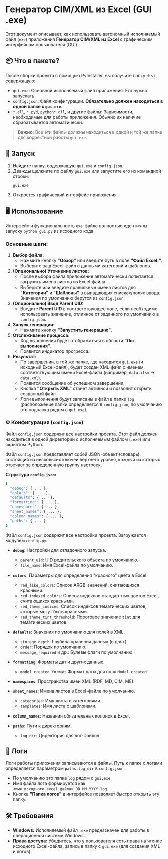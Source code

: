 # Генератор CIM/XML из Excel (GUI .exe)

Этот документ описывает, как использовать автономный исполняемый файл (`exe`) приложения **Генератор CIM/XML из Excel** с графическим интерфейсом пользователя (GUI).

## 📦 Что в пакете?

После сборки проекта с помощью PyInstaller, вы получите папку `dist`, содержащую:

*   `gui.exe`: Основной исполняемый файл приложения. Его нужно запускать.
*   `config.json`: Файл конфигурации. **Обязательно должен находиться в одной папке с `gui.exe`**.
*   `*.dll`, `*.pyd`, `python*.dll`, и другие файлы: Зависимости, необходимые для работы приложения. Обычно их наличие обрабатывается автоматически.

> **Важно:** Все эти файлы должны находиться в одной и той же папке для корректной работы `gui.exe`.

## 🚀 Запуск

1.  Найдите папку, содержащую `gui.exe` и `config.json`.
2.  Дважды щелкните по файлу `gui.exe` или запустите его из командной строки:
    ```bash
    gui.exe
    ```
3.  Откроется графический интерфейс приложения.

## 🖥 Использование

Интерфейс и функциональность `exe`-файла полностью идентичны запуску `python gui.py` из исходного кода.

### Основные шаги:

1.  **Выбор файла:**
    *   Нажмите кнопку **"Обзор"** или введите путь в поле **"Файл Excel:"**.
    *   Выберите ваш Excel-файл с данными категорий и шаблонов.
2.  **(Опционально) Уточнение листов:**
    *   После выбора файла приложение автоматически попытается загрузить имена листов из Excel-файла.
    *   Выберите или введите правильные имена листов для **"Категории"** и **"Шаблоны"** в выпадающих списках/полях ввода. Значения по умолчанию берутся из `config.json`.
3.  **(Опционально) Ввод Parent UID:**
    *   Введите **Parent UID** в соответствующее поле, если необходимо использовать значение, отличное от заданного по умолчанию в `config.json`.
4.  **Запуск генерации:**
    *   Нажмите кнопку **"Запустить генерацию"**.
5.  **Отслеживание процесса:**
    *   Ход выполнения будет отображаться в области **"Лог выполнения"**.
    *   Появится индикатор прогресса.
6.  **Результат:**
    *   По завершении, в той же папке, где находится `gui.exe` (и исходный Excel-файл), будет создан XML-файл с именем, соответствующим имени Excel-файла (например, `data.xlsx` -> `data.xml`).
    *   Появится сообщение об успешном завершении.
    *   Кнопка **"Открыть XML"** станет активной и позволит открыть созданный файл.
    *   Логи выполнения будут записаны в файл в папке `log` (расположение папки определяется в `config.json`, по умолчанию это подпапка рядом с `gui.exe`).

### ⚙️ Конфигурация (`config.json`)

Файл `config.json` содержит все настройки проекта. Этот файл должен находиться в одной директории с исполняемым файлом (`.exe`) или скриптом Python.

Файл `config.json` представляет собой JSON-объект (словарь), состоящий из нескольких ключей верхнего уровня, каждый из которых отвечает за определенную группу настроек.

**Структура `config.json`:**
```sh
{
  "debug": { ... },
  "colors": { ... },
  "defaults": { ... },
  "formatting": { ... },
  "namespaces": { ... },
  "sheet_names": { ... },
  "column_names": { ... },
  "paths": { ... }
}
```

Файл `config.json` содержит все настройки проекта. Загружается модулем `config.py`.

- **`debug`**: Настройки для отладочного запуска.
    - `parent_uid`: UID родительского объекта по умолчанию.
    - `file_name`: Имя Excel-файла по умолчанию.
- **`colors`**: Параметры для определения "красного" цвета в Excel.
    - `red_like_colors`: Список ARGB-значений, считающихся красными.
    - `red_indexed_colors`: Список индексов стандартных цветов Excel, считающихся красными.
    - `red_theme_indices`: Список индексов тематических цветов, которые могут быть красными.
    - `red_theme_tint_threshold`: Пороговое значение `tint` для тематических цветов.
- **`defaults`**: Значения по умолчанию для полей в XML.
    - `storage_depth`: Глубина хранения данных (в днях).
    - `order`: Порядок по умолчанию.
    - `message_required` и др.: Булевы флаги по умолчанию.
- **`formatting`**: Форматы дат и других данных.
    - `model_created_format`: Формат даты для поля `Model.created`.

- **`namespaces`**: Пространства имен XML (RDF, MD, CIM, ME).
- **`sheet_names`**: Имена листов в Excel-файле по умолчанию.
    - `categories`: Имя листа с категориями.
    - `templates`: Имя листа с шаблонами.
- **`column_names`**: Названия обязательных колонок в Excel.
- **`paths`**: Пути к директориям.
    - `log_dir`: Директория для лог-файлов.

## 📁 Логи

Логи работы приложения записываются в файлы. Путь к папке с логами определяется параметром `paths.log_dir` в `config.json`.

*   По умолчанию это папка `log` рядом с `gui.exe`.
*   Имя файла лога формируется как `<имя_исходного_excel_файла>_DD.MM.YYYY.log`.
*   Кнопка **"Папка логов"** в интерфейсе позволяет быстро открыть эту папку.

## 🛠 Требования

*   **Windows:** Исполняемый файл `.exe` предназначен для работы в операционной системе Windows.
*   **Права доступа:** Убедитесь, что у пользователя есть права на чтение исходного Excel-файла, запись в папку с `gui.exe` (для создания XML и логов).

